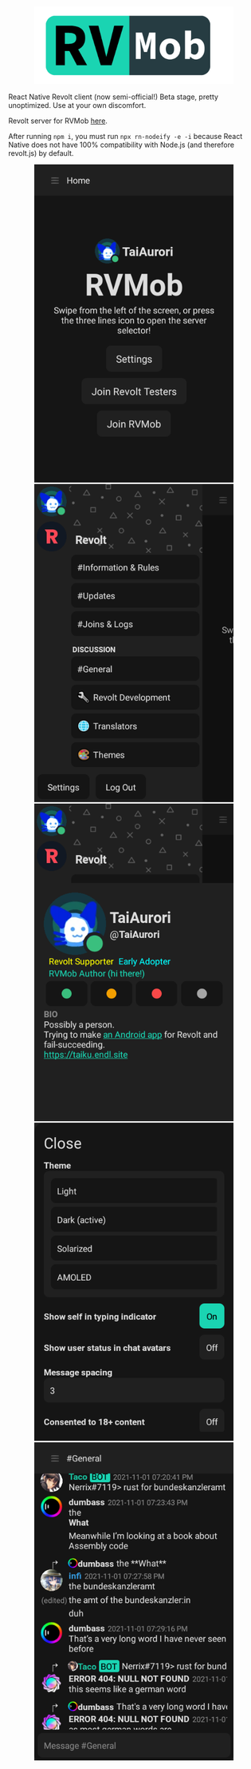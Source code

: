 <center>
    <img src="rvmob-full.png" width=400>
</center>

React Native Revolt client (now semi-official!)
Beta stage, pretty unoptimized. Use at your own discomfort.

Revolt server for RVMob [here](https://app.revolt.chat/invite/YW312HPF).

After running `npm i`, you must run `npx rn-nodeify -e -i` because React Native does not have 100% compatibility with Node.js (and therefore revolt.js) by default.
<center>
    <img src="screenshots/1.png" width=400>
    <img src="screenshots/2.png" width=400>
    <img src="screenshots/3.png" width=400>
    <img src="screenshots/4.png" width=400>
    <img src="screenshots/5.png" width=400>
</center>
